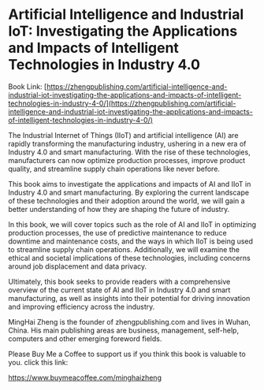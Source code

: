 # Artificial Intelligence and Industrial IoT: Investigating the Applications and Impacts of Intelligent Technologies in Industry 4.0

Book Link: [https://zhengpublishing.com/artificial-intelligence-and-industrial-iot-investigating-the-applications-and-impacts-of-intelligent-technologies-in-industry-4-0/](https://zhengpublishing.com/artificial-intelligence-and-industrial-iot-investigating-the-applications-and-impacts-of-intelligent-technologies-in-industry-4-0/)

The Industrial Internet of Things (IIoT) and artificial intelligence (AI) are rapidly transforming the manufacturing industry, ushering in a new era of Industry 4.0 and smart manufacturing. With the rise of these technologies, manufacturers can now optimize production processes, improve product quality, and streamline supply chain operations like never before.

This book aims to investigate the applications and impacts of AI and IIoT in Industry 4.0 and smart manufacturing. By exploring the current landscape of these technologies and their adoption around the world, we will gain a better understanding of how they are shaping the future of industry.

In this book, we will cover topics such as the role of AI and IIoT in optimizing production processes, the use of predictive maintenance to reduce downtime and maintenance costs, and the ways in which IIoT is being used to streamline supply chain operations. Additionally, we will examine the ethical and societal implications of these technologies, including concerns around job displacement and data privacy.

Ultimately, this book seeks to provide readers with a comprehensive overview of the current state of AI and IIoT in Industry 4.0 and smart manufacturing, as well as insights into their potential for driving innovation and improving efficiency across the industry.

MingHai Zheng is the founder of zhengpublishing.com and lives in Wuhan, China. His main publishing areas are business, management, self-help, computers and other emerging foreword fields.

Please Buy Me a Coffee to support us if you think this book is valuable to you. click this link:

https://www.buymeacoffee.com/minghaizheng
